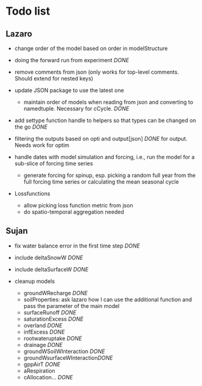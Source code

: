 # Todo list

## Lazaro

- change order of the model based on order in modelStructure
- doing the forward run from experiment *DONE*
- remove comments from json (only works for top-level comments. Should extend for nested keys)
- update JSON package to use the latest one
  - maintain order of models when reading from json and converting to namedtuple. Necessary for cCycle. *DONE*
- add settype function handle to helpers so that types can be changed on the go *DONE*
- filtering the outputs based on opti and output[json] *DONE* for output. Needs work for optim

- handle dates with model simulation and forcing, i.e., run the model for a sub-slice of forcing time series
  - generate forcing for spinup, esp. picking a random full year from the full forcing time series or calculating the mean seasonal cycle
- Lossfunctions
  - allow picking loss function metric from json
  - do spatio-temporal aggregation needed

## Sujan

- fix water balance error in the first time step *DONE*
- include deltaSnowW *DONE*
- include deltaSurfaceW *DONE*

- cleanup models
  - groundWRecharge *DONE*
  - soilProperties: ask lazaro how I can use the additional function and pass the parameter of the main model
  - surfaceRunoff *DONE*
  - saturationExcess *DONE*
  - overland *DONE*
  - infExcess *DONE*
  - rootwateruptake *DONE*
  - drainage *DONE*
  - groundWSoilWInteraction *DONE*
  - groundWsurfaceWInteraction*DONE*
  - gppAirT *DONE*
  - aRespiration
  - cAllocation... *DONE*
